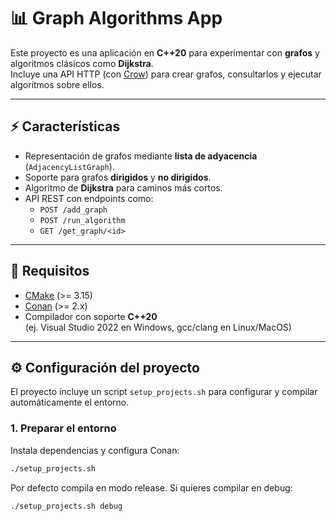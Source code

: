 # 📊 Graph Algorithms App

Este proyecto es una aplicación en **C++20** para experimentar con **grafos** y algoritmos clásicos como **Dijkstra**.  
Incluye una API HTTP (con [Crow](https://github.com/CrowCpp/Crow)) para crear grafos, consultarlos y ejecutar algoritmos sobre ellos.

---

## ⚡️ Características

- Representación de grafos mediante **lista de adyacencia** (`AdjacencyListGraph`).
- Soporte para grafos **dirigidos** y **no dirigidos**.
- Algoritmo de **Dijkstra** para caminos más cortos.
- API REST con endpoints como:
  - `POST /add_graph`
  - `POST /run_algorithm`
  - `GET /get_graph/<id>`
---

## 🔧 Requisitos

- [CMake](https://cmake.org/) (>= 3.15)
- [Conan](https://conan.io/) (>= 2.x)
- Compilador con soporte **C++20**  
  (ej. Visual Studio 2022 en Windows, gcc/clang en Linux/MacOS)

---

## ⚙️ Configuración del proyecto

El proyecto incluye un script `setup_projects.sh` para configurar y compilar automáticamente el entorno.  

### 1. Preparar el entorno
Instala dependencias y configura Conan:

```bash
./setup_projects.sh
```

Por defecto compila en modo release.
Si quieres compilar en debug:

```bash
./setup_projects.sh debug
```